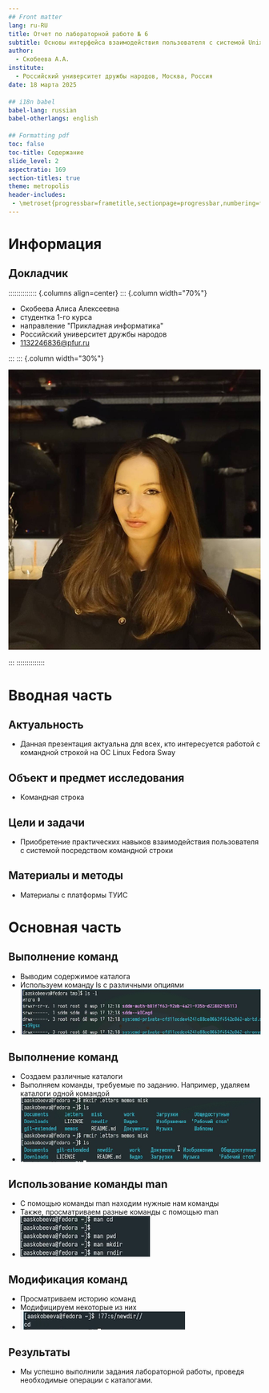```yaml
---
## Front matter
lang: ru-RU
title: Отчет по лабораторной работе № 6
subtitle: Основы интерфейса взаимодействия пользователя с системой Unix на уровень командной строки
author:
  - Скобеева А.А.
institute:
  - Российский университет дружбы народов, Москва, Россия
date: 18 марта 2025

## i18n babel
babel-lang: russian
babel-otherlangs: english

## Formatting pdf
toc: false
toc-title: Содержание
slide_level: 2
aspectratio: 169
section-titles: true
theme: metropolis
header-includes:
 - \metroset{progressbar=frametitle,sectionpage=progressbar,numbering=fraction}
---
```


# Информация

## Докладчик

:::::::::::::: {.columns align=center}
::: {.column width="70%"}

  * Скобеева Алиса Алексеевна
  * студентка 1-го курса
  * направление "Прикладная информатика"
  * Российский университет дружбы народов
  * [1132246836@pfur.ru](mailto:1132246836@pfur.ru)

:::
::: {.column width="30%"}

![](./image/skalisa.jpg)

:::
::::::::::::::

# Вводная часть

## Актуальность

- Данная презентация актуальна для всех, кто интересуется работой с командной строкой на ОС Linux Fedora Sway

## Объект и предмет исследования

- Командная строка

## Цели и задачи

- Приобретение практических навыков взаимодействия пользователя с системой посредством командной строки

## Материалы и методы

- Материалы с платформы ТУИС

# Основная часть

## Выполнение команд

- Выводим содержимое каталога
- Используем команду ls с различными опциями
- ![](./image/3.png)

## Выполнение команд

- Создаем различные каталоги
- Выполняем команды, требуемые по заданию. Например, удаляем каталоги одной командой
- ![](./image/7.png)

## Использование команды man

- С помощью команды man находим нужные нам команды
- Также, просматриваем разные команды с помощью man
- ![](./image/11.png)

## Модификация команд

- Просматриваем историю команд
- Модифицируем некоторые из них
- ![](./image/13.png)

## Результаты

- Мы успешно выполнили задания лабораторной работы, проведя необходимые операции с каталогами.



